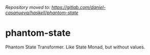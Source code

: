 _Repository moved to: https://gitlab.com/daniel-casanueva/haskell/phantom-state_

# phantom-state
Phantom State Transformer. Like State Monad, but without values.
